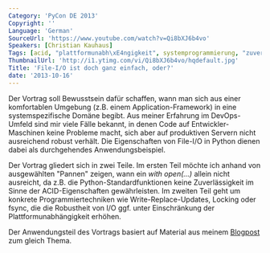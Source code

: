 ```yaml
---
Category: 'PyCon DE 2013'
Copyright: ''
Language: 'German'
SourceUrl: 'https://www.youtube.com/watch?v=Qi8bXJ6b4vo'
Speakers: [Christian Kauhaus]
Tags: [acid, "plattformunabh\xE4ngigkeit", systemprogrammierung, "zuverl\xE4ssigkeit"]
ThumbnailUrl: 'http://i1.ytimg.com/vi/Qi8bXJ6b4vo/hqdefault.jpg'
Title: 'File-I/O ist doch ganz einfach, oder?'
date: '2013-10-16'
---
```

Der Vortrag soll Bewusstsein dafür schaffen, wann man sich aus einer komfortablen Umgebung (z.B. einem Application-Framework) in eine systemspezifische Domäne begibt. Aus meiner Erfahrung im DevOps-Umfeld sind mir viele Fälle bekannt, in denen Code auf Entwickler-Maschinen keine Probleme macht, sich aber auf produktiven Servern nicht ausreichend robust verhält. Die Eigenschaften von File-I/O in Python dienen dabei als durchgehendes Anwendungsbeispiel.

Der Vortrag gliedert sich in zwei Teile. Im ersten Teil möchte ich anhand von ausgewählten "Pannen" zeigen, wann ein *with open(...)* allein nicht ausreicht, da z.B. die Python-Standardfunktionen keine Zuverlässigkeit im Sinne der ACID-Eigenschaften gewährleisten. Im zweiten Teil geht um konkrete Programmiertechniken wie Write-Replace-Updates, Locking oder fsync, die die Robustheit von I/O ggf. unter Einschränkung der Plattformunabhängigkeit erhöhen. 

Der Anwendungsteil des Vortrags basiert auf Material aus meinem [Blogpost](http://blog.gocept.com/2013/07/15/reliable-file-updates-with-python/) zum gleich Thema.